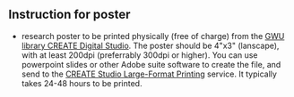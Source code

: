 ## Instruction for poster

- research poster to be printed physically (free of charge) from the [GWU library CREATE Digital Studio](https://go.gwu.edu/create). The poster should be 4"x3" (lanscape), with at least 200dpi (preferrably 300dpi or higher). You can use powerpoint slides or other Adobe suite software to create the file, and send to the [CREATE Studio Large-Format Printing](https://library.gwu.edu/3-d-and-large-format-printing) service. It typically takes 24-48 hours to be printed. 